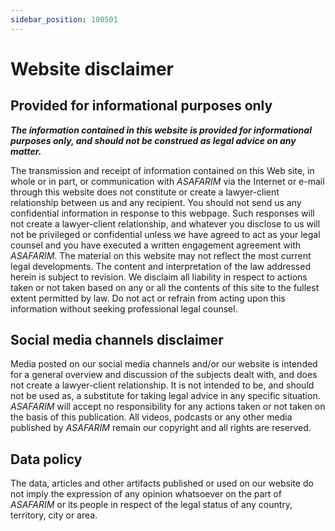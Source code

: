 ```yaml
---
sidebar_position: 100501
---
```


# Website disclaimer

## Provided for informational purposes only
***The information contained in this website is provided for informational purposes only, and should not be construed as legal advice on any matter.***

The transmission and receipt of information contained on this Web site, in whole or in part, or communication with *ASAFARIM* via the Internet or e-mail through this website does not constitute or create a lawyer-client relationship between us and any recipient. You should not send us any confidential information in response to this webpage. Such responses will not create a lawyer-client relationship, and whatever you disclose to us will not be privileged or confidential unless we have agreed to act as your legal counsel and you have executed a written engagement agreement with *ASAFARIM*. The material on this website may not reflect the most current legal developments. The content and interpretation of the law addressed herein is subject to revision. We disclaim all liability in respect to actions taken or not taken based on any or all the contents of this site to the fullest extent permitted by law. Do not act or refrain from acting upon this information without seeking professional legal counsel.

## Social media channels disclaimer
Media posted on our social media channels and/or our website is intended for a general overview and discussion of the subjects dealt with, and does not create a lawyer-client relationship. It is not intended to be, and should not be used as, a substitute for taking legal advice in any specific situation. *ASAFARIM* will accept no responsibility for any actions taken or not taken on the basis of this publication. All videos, podcasts or any other media published by *ASAFARIM* remain our copyright and all rights are reserved.

## Data policy
The data, articles and other artifacts published or used on our website do not imply the expression of any opinion whatsoever on the part of *ASAFARIM* or its people in respect of the legal status of any country, territory, city or area.